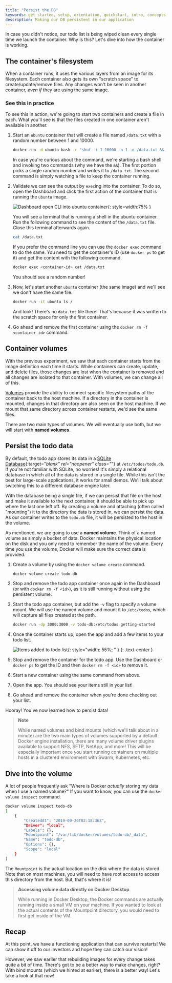 ```yaml
---
title: "Persist the DB"
keywords: get started, setup, orientation, quickstart, intro, concepts, containers, docker desktop
description: Making our DB persistent in our application
---
```


In case you didn't notice, our todo list is being wiped clean every single time
we launch the container. Why is this? Let's dive into how the container is working.

## The container's filesystem

When a container runs, it uses the various layers from an image for its filesystem.
Each container also gets its own "scratch space" to create/update/remove files. Any
changes won't be seen in another container, _even if_ they are using the same image.

### See this in practice

To see this in action, we're going to start two containers and create a file in each.
What you'll see is that the files created in one container aren't available in another.

1. Start an `ubuntu` container that will create a file named `/data.txt` with a random number
   between 1 and 10000.

    ```bash
    docker run -d ubuntu bash -c "shuf -i 1-10000 -n 1 -o /data.txt && tail -f /dev/null"
    ```

    In case you're curious about the command, we're starting a bash shell and invoking two
    commands (why we have the `&&`). The first portion picks a single random number and writes
    it to `/data.txt`. The second command is simply watching a file to keep the container running.

2. Validate we can see the output by `exec`ing into the container. To do so, open the Dashboard and click the first action of the container that is running the `ubuntu` image.

    ![Dashboard open CLI into ubuntu container](images/dashboard-open-cli-ubuntu.png){: style=width:75% }

    You will see a terminal that is running a shell in the ubuntu container. Run the following command to see the content of the `/data.txt` file. Close this terminal afterwards again.

    ```bash
    cat /data.txt
    ```

    If you prefer the command line you can use the `docker exec` command to do the same. You need to get the
   container's ID (use `docker ps` to get it) and get the content with the following command.

    ```bash
    docker exec <container-id> cat /data.txt
    ```

    You should see a random number!

3. Now, let's start another `ubuntu` container (the same image) and we'll see we don't have the same
   file.

    ```bash
    docker run -it ubuntu ls /
    ```

    And look! There's no `data.txt` file there! That's because it was written to the scratch space for
    only the first container.

4. Go ahead and remove the first container using the `docker rm -f <container-id>` command.

## Container volumes

With the previous experiment, we saw that each container starts from the image definition each time it starts. 
While containers can create, update, and delete files, those changes are lost when the container is removed 
and all changes are isolated to that container. With volumes, we can change all of this.

[Volumes](../storage/volumes.md) provide the ability to connect specific filesystem paths of 
the container back to the host machine. If a directory in the container is mounted, changes in that
directory are also seen on the host machine. If we mount that same directory across container restarts, we'd see
the same files.

There are two main types of volumes. We will eventually use both, but we will start with **named volumes**.

## Persist the todo data

By default, the todo app stores its data in a [SQLite Database](https://www.sqlite.org/index.html){:target="_blank" rel="noopener" class="_"} at
`/etc/todos/todo.db`. If you're not familiar with SQLite, no worries! It's simply a relational database in 
which all of the data is stored in a single file. While this isn't the best for large-scale applications,
it works for small demos. We'll talk about switching this to a different database engine later.

With the database being a single file, if we can persist that file on the host and make it available to the
next container, it should be able to pick up where the last one left off. By creating a volume and attaching
(often called "mounting") it to the directory the data is stored in, we can persist the data. As our container 
writes to the `todo.db` file, it will be persisted to the host in the volume.

As mentioned, we are going to use a **named volume**. Think of a named volume as simply a bucket of data. 
Docker maintains the physical location on the disk and you only need to remember the name of the volume. 
Every time you use the volume, Docker will make sure the correct data is provided.

1. Create a volume by using the `docker volume create` command.

    ```bash
    docker volume create todo-db
    ```

2. Stop and remove the todo app container once again in the Dashboard (or with `docker rm -f <id>`), as it is still running without using the persistent volume.

3. Start the todo app container, but add the `-v` flag to specify a volume mount. We will use the named volume and mount
   it to `/etc/todos`, which will capture all files created at the path.

    ```bash
    docker run -dp 3000:3000 -v todo-db:/etc/todos getting-started
    ```

4. Once the container starts up, open the app and add a few items to your todo list.

    ![Items added to todo list](images/items-added.png){: style="width: 55%; " }
    {: .text-center }

5. Stop and remove the container for the todo app. Use the Dashboard or `docker ps` to get the ID and then `docker rm -f <id>` to remove it.

6. Start a new container using the same command from above.

7. Open the app. You should see your items still in your list!

8. Go ahead and remove the container when you're done checking out your list.

Hooray! You've now learned how to persist data!

>**Note**
>
>While named volumes and bind mounts (which we'll talk about in a minute) are the two main types of volumes supported
>by a default Docker engine installation, there are many volume driver plugins available to support NFS, SFTP, NetApp, 
>and more! This will be especially important once you start running containers on multiple hosts in a clustered
>environment with Swarm, Kubernetes, etc.
>

## Dive into the volume

A lot of people frequently ask "Where is Docker _actually_ storing my data when I use a named volume?" If you want to know, 
you can use the `docker volume inspect` command.

```bash
docker volume inspect todo-db
[
    {
        "CreatedAt": "2019-09-26T02:18:36Z",
        "Driver": "local",
        "Labels": {},
        "Mountpoint": "/var/lib/docker/volumes/todo-db/_data",
        "Name": "todo-db",
        "Options": {},
        "Scope": "local"
    }
]
```

The `Mountpoint` is the actual location on the disk where the data is stored. Note that on most machines, you will
need to have root access to access this directory from the host. But, that's where it is!

>**Accessing volume data directly on Docker Desktop**
>
>While running in Docker Desktop, the Docker commands are actually running inside a small VM on your machine.
>If you wanted to look at the actual contents of the Mountpoint directory, you would need to first get inside
>of the VM.

## Recap

At this point, we have a functioning application that can survive restarts! We can show it off to our investors and
hope they can catch our vision!

However, we saw earlier that rebuilding images for every change takes quite a bit of time. There's got to be a better
way to make changes, right? With bind mounts (which we hinted at earlier), there is a better way! Let's take a look at that now!
